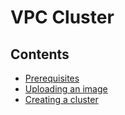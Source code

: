 # VPC Cluster

## Contents
- [Prerequisites](/topics/vpc/prerequisites.html)
- [Uploading an image](/topics/vpc/uploading-an-image.html)
- [Creating a cluster](/topics/vpc/creating-a-cluster.html)
